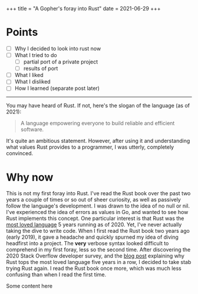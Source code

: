 +++
title =  "A Gopher's foray into Rust"
date = 2021-06-29
+++

# Points

- [ ] Why I decided to look into rust now
- [ ] What I tried to do
    - [ ] partial port of a private project
    - [ ] results of port
- [ ] What I liked
- [ ] What I disliked
- [ ] How I learned (separate post later)

---

You may have heard of Rust. If not, here's the slogan of the language (as of 2021):

> A language empowering everyone to build reliable and efficient software.

It's quite an ambitious statement. However, after using it and understanding what values Rust provides to a programmer, I was utterly, completely convinced.

# Why now

This is not my first foray into Rust. I've read the Rust book over the past two years a couple of times or so out of sheer curiosity, as well as passively follow the language's development. I was drawn to the idea of no null or nil. I've experienced the idea of errors as values in Go, and wanted to see how Rust implements this concept. One particular interest is that Rust was the [most loved language](https://insights.stackoverflow.com/survey/2020#technology-most-loved-dreaded-and-wanted-languages-loved) 5 years running as of 2020. Yet, I've never actually taking the dive to write code. When I first read the Rust book two years ago (early 2019), it gave a headache and quickly spurned my idea of diving headfirst into a project. The **very** verbose syntax looked difficult to comprehend in my first foray, less so the second time. After discovering the 2020 Stack Overflow developer survey, and the [blog post](https://stackoverflow.blog/2020/06/05/why-the-developers-who-use-rust-love-it-so-much/) explaining why Rust tops the most loved language five years in a row, I decided to take stab trying Rust again. I read the Rust book once more, which was much less confusing than when I read the first time.    

Some content here